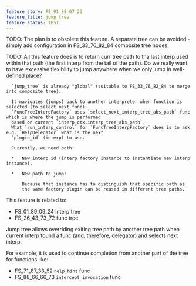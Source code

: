 ```yaml
---
feature_story: FS_91_88_07_23
feature_title: jump tree
feature_status: TEST
---
```


TODO: The plan is to obsolete this feature.
      A separate tree can be avoided - simply add configuration in FS_33_76_82_84 composite tree nodes.

TODO: All this feature does is to return curr tree path to tha last interp used within that path
      (the first interp from the tail of the path).
      Do we really want to have excessive flexibility to jump anywhere when we only jump in well-defined place?

      `jump_tree` is already "global" (suitable to FS_33_76_82_84 to merge into composite tree).

      It navigates (jumps) back to another interpreter when function is selected (to select next func).
      `FuncTreeInterpFactory` uses `select_next_interp_tree_abs_path` func which is where the jump is performed
      based on current `interp_ctx.interp_tree_abs_path`.
      What `run_interp_control` for `FuncTreeInterpFactory` does is to ask e.g. `HelpDelegator` what is the next
      `plugin_id` (interp) to use.

      Currently, we need both:

      *   New interp id (interp factory instance to instantiate new interp instance).

      *   New path to jump:

          Because that instance has to distinguish that specific path as
          the same factory plugin can be reused in different tree paths.

This feature is related to:
*   FS_01_89_09_24 interp tree
*   FS_26_43_73_72 func tree

Jump tree allows overriding exiting tree path by another tree path
when current interp found a func (and, therefore, delegator) and selects next interp.

For example, it is used to continue completion from another part of the tree for functions like:
*   FS_71_87_33_52 `help_hint` func
*   FS_88_66_66_73 `intercept_invocation` func

